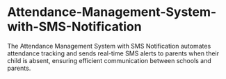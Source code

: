 # Attendance-Management-System-with-SMS-Notification
The Attendance Management System with SMS Notification automates attendance tracking and sends real-time SMS alerts to parents when their child is absent, ensuring efficient communication between schools and parents.
